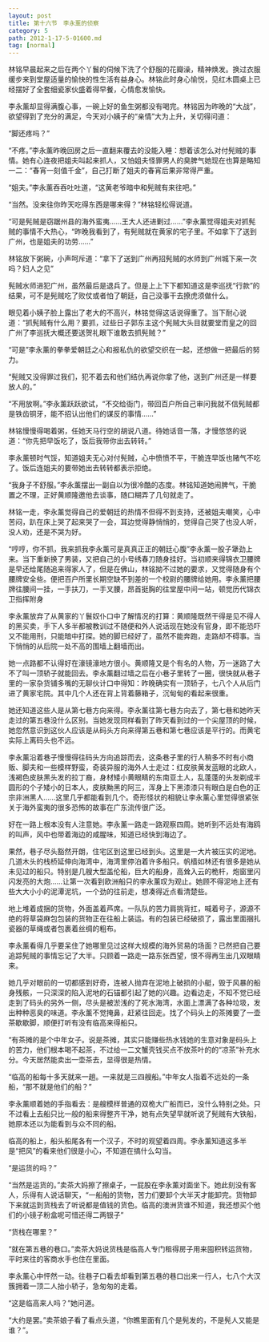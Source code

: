 ```yaml
---
layout: post
title: 第十六节　李永薰的侦察
category: 5
path: 2012-1-17-5-01600.md
tag: [normal]
---
```


林铭早晨起来之后在两个丫鬟的伺候下洗了个舒服的花瓣澡，精神焕发。换过衣服缓步来到堂屋适量的愉快的性生活有益身心。林铭此时身心愉悦，见红木圆桌上已经摆好了全套细瓷家伙盛着得早餐，心情愈发愉快。

李永薰却显得满腹心事，一碗上好的鱼生粥都没有喝完。林铭因为昨晚的“大战”，欲望得到了充分的满足，今天对小姨子的“亲情”大为上升，关切得问道：

“脚还疼吗？”

“不疼。”李永薰昨晚回房之后一直翻来覆去的没能入睡：想着该怎么对付髡贼的事情。她有心连夜把姐夫叫起来抓人，又怕姐夫怪罪男人的臭脾气她现在也算是略知一二：“春宵一刻值千金”，自己打断了姐夫的春宵后果非常得严重。

“姐夫。”李永薰吞吞吐吐道，“这黄老爷暗中和髡贼有来往吧。”

“当然。没来往你昨天吃得东西是哪来得？”林铭轻松得说道。

“可是髡贼是窃踞州县的海外蛮夷……王大人还进剿过……”李永薰觉得姐夫对抓髡贼的事情不大热心，“昨晚我看到了，有髡贼就在黄家的宅子里。不如拿下了送到广州，也是姐夫的功劳……”

林铭放下粥碗，小声呵斥道：“拿下了送到广州再招髡贼的水师到广州城下来一次吗？妇人之见”

髡贼水师进犯广州，虽然最后是退兵了。但是上上下下都知道这是李巡抚“行款”的结果，可不是髡贼吃了败仗或者怕了朝廷，自己没事干去撩虎须做什么。

眼见着小姨子脸上露出了老大的不高兴，林铭觉得这话说得重了。当下耐心说道：“抓髡贼有什么用？要抓，过些日子郭东主这个髡贼大头目就要堂而皇之的回广州了李巡抚大概还要送贺礼眼下谁敢去抓髡贼？”

“可是”李永薰的拳拳爱朝廷之心和报私仇的欲望交织在一起，还想做一把最后的努力。

“髡贼又没得罪过我们，犯不着去和他们结仇再说你拿了他，送到广州还是一样要放人的。”

“不用放啊。”李永薰跃跃欲试，“不交给衙门，带回百户所自己审问我就不信髡贼都是铁齿铜牙，能不招认出他们的谋反的事情……”

林铭慢慢得喝着粥，任她天马行空的胡说八道。待她话音一落，才慢悠悠的说道：“你先把早饭吃了，饭后我带你出去转转。”

李永薰顿时气馁，知道姐夫无心对付髡贼，心中愤愤不平，干脆连早饭也赌气不吃了。饭后连姐夫的要带她出去转转都表示拒绝。

“我身子不舒服。”李永薰摆出一副自以为很冷酷的态度。林铭知道她闹脾气，干脆置之不理，正好黄顺隆邀他去谈事，随口糊弄了几句就走了。

林铭一走，李永薰觉得自己的爱朝廷的热情不但得不到支持，还被姐夫嘲笑，心中苦闷，趴在床上哭了起来哭了一会，耳边觉得静悄悄的，觉得自己哭了也没人听，没人劝，还是不哭为好。

“哼哼，你不抓，我来抓我李永薰可是真真正正的朝廷心腹”李永薰一股子犟劲上来。当下重新换了男装，又把自己的小号绣春刀随身挂好。当初顺来得锦衣卫腰牌是早还给尾随追来得家人了，但是在佛山，林铭拗不过她的要求，又觉得随身有个腰牌安全些。便把百户所里长期空缺不到差的一个校尉的腰牌给她用。李永薰把腰牌往腰间一挂，一手扶刀，一手叉腰，昂首挺胸的往堂屋中间一站，顿觉历代锦衣卫指挥附身

李永薰放弃了从黄家的丫鬟奴仆口中了解情况的打算：黄顺隆既然干得是见不得人的黑买卖，手下人多半都被教训过不随便和外人说话现在她没有官身，即不能恐吓又不能用刑，只能暗中打探。她的脚已经好了，虽然不能奔跑，走路却不碍事。当下悄悄的从后院一处不高的围墙上翻墙而出。

她一点路都不认得好在濠镜濠地方很小。黄顺隆又是个有名的人物，万一迷路了大不了叫一顶轿子就能回去。李永薰翻过墙之后在小巷子里转了一圈，很快就从巷子里的一家杂货铺多嘴的无聊伙计口中得知：昨晚确实有一顶轿子，七八个人从后门进了黄家宅院。其中几个人还在背上背着藤箱子，沉甸甸的看起来很重。

她还知道这些人是从第七巷方向来得。李永薰往第七巷方向去了，第七巷和她昨天走过的第五巷没什么区别。当她发现同样看到了昨天看到过的一个尖屋顶的时候，她忽然意识到这伙人应该是从码头方向来得第五巷和第七巷应该是平行的。而黄宅实际上离码头也不远。

李永薰沿着巷子慢慢得往码头方向追踪而去，这条巷子里的行人稍多不时有小商贩、脚夫和一些模样野蛮，奇装异服的海外人士走过：红皮肤黄发蓝眼的北欧人，浅褐色皮肤黑头发的拉丁裔，身材矮小黄眼睛的东南亚土人，乱蓬蓬的头发剃成半圆形的个子矮小的日本人，皮肤黝黑的阿三，浑身上下黑漆漆只有眼白是白色的正宗非洲黑人……这里几乎都能看到几个。奇形怪状的相貌让李永薰心里觉得很紧张关于海外蛮夷的很多恐怖的故事在广东流传很广泛。

好在一路上根本没有人注意她。李永薰一路走一路观察四周。她听到不远处有海鸥的叫声，风中也带着海边的咸腥味，知道已经快到海边了。

果然，巷子尽头豁然开朗，住宅区到这里已经到头。这里是一大片被压实的泥地。几道木头的栈桥延伸向海湾中，海湾里停泊着许多船只。帆樯如林还有很多是她从未见过的船只。特别是几艘大型盖伦船，巨大的船身，高耸入云的桅杆，炮窗里闪闪发亮的大炮……让第一次看到欧洲船只的李永薰叹为观止。她顾不得泥地上还有些大大小小的泥潭泥坑，一个劲的往前走，想凑得近点看清楚些。

地上堆着成捆的货物，外面盖着芦席。一队队的苦力肩挑背扛，喊着号子，源源不绝的将草袋麻包包装的货物正在往船上装运。有的包装已经破损了，露出里面捆扎瓷器的草绳或者包裹着丝绸的粗布。

李永薰看得几乎要呆住了她哪里见过这样大规模的海外贸易的场面？已然把自己要追踪髡贼的事情忘记了大半。只顾着一路走一路东张西望，恨不得再生出几双眼睛来。

她几乎对眼前的一切都感到好奇，连被人抛弃在泥地上破损的小艇，毁于风暴的船身残骸，一只深深的陷入泥地的石锚都引起了她的兴趣。边看边走，不知不觉已经走到了码头的另外一侧，尽头是被淤浅的了死水海湾，水面上漂满了各种垃圾，发出种种恶臭的味道。李永薰不觉掩鼻，赶紧往回走。找了个码头上的茶摊要了一壶茶歇歇脚，顺便打听有没有临高来得船只。

“有茶摊的是个中年女子。说是茶摊，其实只能赚些热水钱她的生意对象是码头上的苦力，他们根本喝不起茶，不过给一二文蟹壳钱买点不放茶叶的的“凉茶”补充水分。今天居然能卖出一壶茶去，显得很是热情。

“临高的船每十多天就来一趟。一来就是三四艘船。”中年女人指着不远处的一条船，“那不就是他们的船？”

李永薰顺着她的手指看去：是艘模样普通的双桅大广船而已，没什么特别之处。只不过看上去船只比一般的船来得整齐干净，她有点失望早就听说了髡贼有大铁船，她原本还以为能看到与众不同的船。

临高的船上，船头船尾各有一个汉子，不时的观望着四周。李永薰知道这多半是“把风”的看来他们很是小心，不知道在搞什么勾当。

“是运货的吗？”

“当然是运货的。”卖茶大妈擦了擦桌子，一屁股在李永薰对面坐下。她此刻没有客人，乐得有人说话聊天，“一船船的货物，苦力们要卸个大半天才能卸完。货物卸下来就运到货栈去了听说都是值钱的货色。临高的澳洲货谁不知道，我还想买个他们的小镜子粉盒呢可惜还得二两银子”

“货栈在哪里？”

“就在第五巷的巷口。”卖茶大妈说货栈是临高人专门租得房子用来囤积转运货物，平时来往的客商水手也住在里面。

李永薰心中怦然一动。往巷子口看去却看到第五巷的巷口出来一行人，七八个大汉簇拥着一顶二人抬小轿子，急匆匆的走着。

“这是临高来人吗？”她问道。

“大约是罢。”卖茶娘子看了看点头道，“你瞧里面有几个是髡发的，不是髡人又能是谁？”。